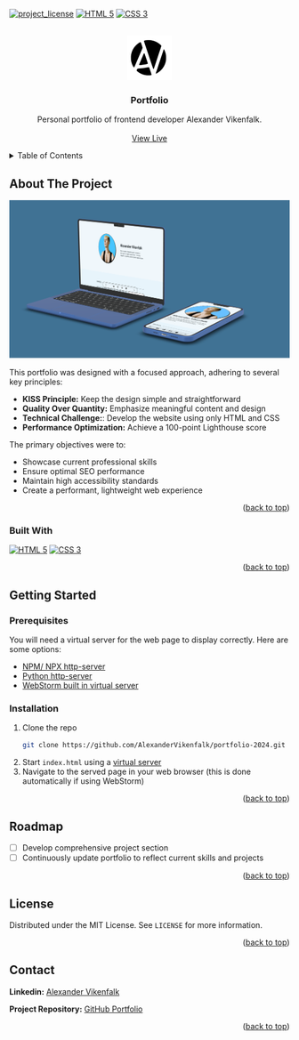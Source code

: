 [![project_license][license-shield]][license-url]
[![HTML 5][html5-shield]][html5-url]
[![CSS 3][css3-shield]][css3-url]

<a id="readme-top"></a>

<!-- PROJECT LOGO -->
<br />
<div align="center">
  <a href="https://github.com/AlexanderVikenfalk/portfolio-2024">
    <img src="assets/images/logo.png" alt="Logo" width="80" height="80">
  </a>

<h3 align="center">Portfolio</h3>

  <p align="center">
   Personal portfolio of frontend developer Alexander Vikenfalk.
    <br />
    <br />
    <a href="https://github.com/AlexanderVikenfalk/portfolio-2024">View Live</a>
  </p>
</div>



<!-- TABLE OF CONTENTS -->
<details>
  <summary>Table of Contents</summary>
  <ol>
    <li>
      <a href="#about-the-project">About The Project</a>
      <ul>
        <li><a href="#built-with">Built With</a></li>
      </ul>
    </li>
    <li>
      <a href="#getting-started">Getting Started</a>
      <ul>
        <li><a href="#prerequisites">Prerequisites</a></li>
        <li><a href="#installation">Installation</a></li>
      </ul>
    </li>
    <li><a href="#roadmap">Roadmap</a></li>
    <li><a href="#license">License</a></li>
    <li><a href="#contact">Contact</a></li>
  </ol>
</details>



<!-- ABOUT THE PROJECT -->

## About The Project

<a href="https://vikenfalk.com/">
<img src="assets/images/preview.png" alt="Portfolio mockups on desktop and smartphone devices ">
</a>

This portfolio was designed with a focused approach, adhering to several key principles:

* **KISS Principle:** Keep the design simple and straightforward
* **Quality Over Quantity:** Emphasize meaningful content and design
* **Technical Challenge:**: Develop the website using only HTML and CSS
* **Performance Optimization:** Achieve a 100-point Lighthouse score

The primary objectives were to:

* Showcase current professional skills
* Ensure optimal SEO performance
* Maintain high accessibility standards
* Create a performant, lightweight web experience

<p align="right">(<a href="#readme-top">back to top</a>)</p>

### Built With

[![HTML 5][html5-shield]][html5-url]
[![CSS 3][css3-shield]][css3-url]

<p align="right">(<a href="#readme-top">back to top</a>)</p>

## Getting Started

### Prerequisites

You will need a virtual server for the web page to display correctly. Here are some options:

* [NPM/ NPX http-server](https://www.npmjs.com/package/http-server)
* [Python http-server](https://developer.mozilla.org/en-US/docs/Learn/Common_questions/Tools_and_setup/set_up_a_local_testing_server#using_python)
* [WebStorm built in virtual server](https://www.jetbrains.com/help/webstorm/editing-html-files.html#ws_html_preview_output)

### Installation

1. Clone the repo
   ```sh
   git clone https://github.com/AlexanderVikenfalk/portfolio-2024.git
   ```
2. Start ```index.html``` using a <a href="#Prerequisites">virtual server</a>
3. Navigate to the served page in your web browser (this is done automatically if using
   WebStorm)

<p align="right">(<a href="#readme-top">back to top</a>)</p>

## Roadmap

- [ ] Develop comprehensive project section
- [ ] Continuously update portfolio to reflect current skills and projects

<p align="right">(<a href="#readme-top">back to top</a>)</p>

## License

Distributed under the MIT License. See `LICENSE` for more information.

<p align="right">(<a href="#readme-top">back to top</a>)</p>

## Contact

**Linkedin:** [Alexander Vikenfalk](https://www.linkedin.com/in/alexander-vikenfalk/)

**Project Repository:** [GitHub Portfolio](https://github.com/AlexanderVikenfalk/portfolio-2024)


<p align="right">(<a href="#readme-top">back to top</a>)</p>


[license-shield]: https://img.shields.io/github/license/AlexanderVikenfalk/portfolio-2024.svg?style=for-the-badge

[license-url]: https://github.com/AlexanderVikenfalk/portfolio-2024/blob/main/LICENSE

[product-screenshot]: images/screenshot.png

[html5-url]: https://www.w3.org/html/

[html5-shield]: https://img.shields.io/badge/html5-%23E34F26.svg?style=for-the-badge&logo=html5&logoColor=white

[css3-url]: https://www.w3.org/Style/CSS/Overview.en.html

[css3-shield]: https://img.shields.io/badge/css3-%231572B6.svg?style=for-the-badge&logo=css3&logoColor=white
